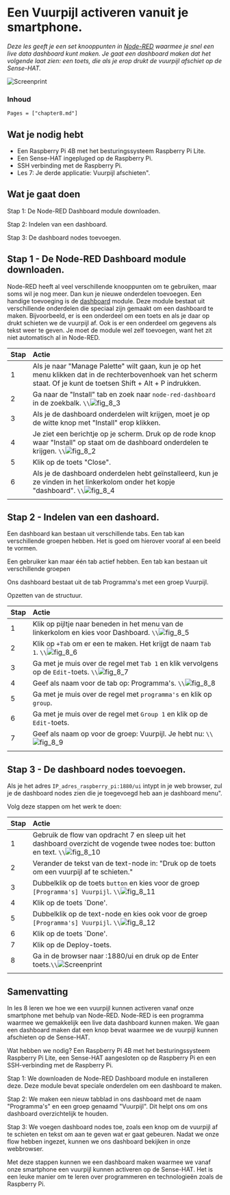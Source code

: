 # Een Vuurpijl activeren vanuit je smartphone.

*Deze les geeft je een set knooppunten in [Node-RED](https://flows.nodered.org/node/node-red-dashboard) waarmee je snel een live data dashboard kunt maken. Je gaat een dashboard maken dat het volgende laat zien: een toets, die als je erop drukt de vuurpijl afschiet op de Sense-HAT.*

![Screenprint](assets/fig_8_1.png)

### Inhoud

```@contents
Pages = ["chapter8.md"]
```

## Wat je nodig hebt

- Een Raspberry Pi 4B met het besturingssysteem Raspberry Pi Lite.
- Een Sense-HAT ingepluged op de Raspberry Pi.
- SSH verbinding met de Raspberry Pi.
- Les 7: Je derde applicatie: Vuurpijl afschieten".

## Wat je gaat doen

Stap 1: De Node-RED Dashboard module downloaden.

Stap 2: Indelen van een dashboard.

Stap 3: De dashboard nodes toevoegen.

## Stap 1 - De Node-RED Dashboard module downloaden.

Node-RED heeft al veel verschillende knooppunten om te gebruiken, maar soms wil je nog meer. Dan kun je nieuwe onderdelen toevoegen. Een handige toevoeging is de [dashboard](https://flows.nodered.org/node/node-red-dashboard) module. Deze module bestaat uit verschillende onderdelen die speciaal zijn gemaakt om een dashboard te maken. Bijvoorbeeld, er is een onderdeel om een toets en als je daar op drukt schieten we de vuurpijl af. Ook is er een onderdeel om gegevens als tekst weer te geven. Je moet de module wel zelf toevoegen, want het zit niet automatisch al in Node-RED.

|Stap        | Actie      |
|:---------- | :---------- |
| 1 | Als je naar "Manage Palette" wilt gaan, kun je op het menu klikken dat in de rechterbovenhoek van het scherm staat. Of je kunt de toetsen Shift + Alt + P indrukken. |
| 2 | Ga naar de "Install" tab en zoek naar `node-red-dashboard` in de zoekbalk.  ``\\``![fig_8_3](assets/fig_8_3.png)|
| 3 | Als je de dashboard onderdelen wilt krijgen, moet je op de witte knop met "Install" erop klikken.|
| 4 | Je ziet een berichtje op je scherm. Druk op de rode knop waar "Install" op staat om de dashboard onderdelen te krijgen. ``\\``![fig_8_2](assets/fig_8_2.png)   |
| 5 | Klik op de toets "Close". |
| 6 | Als je de dashboard onderdelen hebt geïnstalleerd, kun je ze vinden in het linkerkolom onder het kopje "dashboard". ``\\``![fig_8_4](assets/fig_8_4.png) |
||

## Stap 2 - Indelen van een dashoard.

Een dashboard kan bestaan uit verschillende tabs. Een tab kan verschillende groepen hebben. Het is goed om hierover vooraf al een beeld te vormen.

Een gebruiker kan maar één tab actief hebben. Een tab kan bestaan uit verschillende groepen

Ons dashboard bestaat uit de tab Programma's met een groep Vuurpijl.


Opzetten van de structuur.

|Stap        | Actie      |
|:---------- | :---------- |
| 1 | Klik op pijltje naar beneden in het menu van de linkerkolom en kies voor Dashboard. ``\\``![fig_8_5](assets/fig_8_5.png) |
| 2 | Klik op `+Tab` om er een te maken. Het krijgt de naam `Tab 1`. ``\\``![fig_8_6](assets/fig_8_6.png) |
| 3 | Ga met je muis over de regel met `Tab 1` en klik vervolgens op de `Edit`-toets. ``\\``![fig_8_7](assets/fig_8_7.png) |
| 4 | Geef als naam voor de tab op: Programma's. ``\\``![fig_8_8](assets/fig_8_8.png) |
| 5 | Ga met je muis over de regel met `programma's` en klik op `group`. |
| 6 | Ga met je muis over de regel met `Group 1` en klik op de `Edit`-toets.
| 7 | Geef als naam op voor de groep: Vuurpijl.  Je hebt nu: ``\\``![fig_8_9](assets/fig_8_9.png) |
||


## Stap 3 - De dashboard nodes toevoegen.

Als je het adres `IP_adres_raspberry_pi:1880/ui` intypt in je web browser, zul je de dashboard nodes zien die je toegevoegd heb aan je dashboard menu".

Volg deze stappen om het werk te doen:
 
|Stap        | Actie      |
|:---------- | :---------- |
| 1 | Gebruik de flow van opdracht 7 en sleep uit het dashboard overzicht de vogende twee nodes toe: button en text. ``\\``![fig_8_10](assets/fig_8_10.png) |
| 2 | Verander de tekst van de text-node in: "Druk op de toets om een vuurpijl af te schieten." |
| 3 | Dubbelklik op de toets `button` en kies voor de groep `[Programma's] Vuurpijl`. ``\\``![fig_8_11](assets/fig_8_11.png) |
| 4 | Klik op de toets `Done'. |
| 5 | Dubbelklik op de text-node en kies ook voor de groep `[Programma's] Vuurpijl`. ``\\``![fig_8_12](assets/fig_8_12.png)|
| 6 | Klik op de toets `Done'. |
| 7 | Klik op de Deploy-toets. |
| 8 | Ga in de browser naar <IP-adres Raspberry Pi>:1880/ui en druk op de Enter toets.``\\``![Screenprint](assets/fig_8_1.png)|
||

## Samenvatting

In les 8 leren we hoe we een vuurpijl kunnen activeren vanaf onze smartphone met behulp van Node-RED. Node-RED is een programma waarmee we gemakkelijk een live data dashboard kunnen maken. We gaan een dashboard maken dat een knop bevat waarmee we de vuurpijl kunnen afschieten op de Sense-HAT.

Wat hebben we nodig? Een Raspberry Pi 4B met het besturingssysteem Raspberry Pi Lite, een Sense-HAT aangesloten op de Raspberry Pi en een SSH-verbinding met de Raspberry Pi.

Stap 1: We downloaden de Node-RED Dashboard module en installeren deze. Deze module bevat speciale onderdelen om een dashboard te maken.

Stap 2: We maken een nieuw tabblad in ons dashboard met de naam "Programma's" en een groep genaamd "Vuurpijl". Dit helpt ons om ons dashboard overzichtelijk te houden.

Stap 3: We voegen dashboard nodes toe, zoals een knop om de vuurpijl af te schieten en tekst om aan te geven wat er gaat gebeuren. Nadat we onze flow hebben ingezet, kunnen we ons dashboard bekijken in onze webbrowser.

Met deze stappen kunnen we een dashboard maken waarmee we vanaf onze smartphone een vuurpijl kunnen activeren op de Sense-HAT. Het is een leuke manier om te leren over programmeren en technologieën zoals de Raspberry Pi.